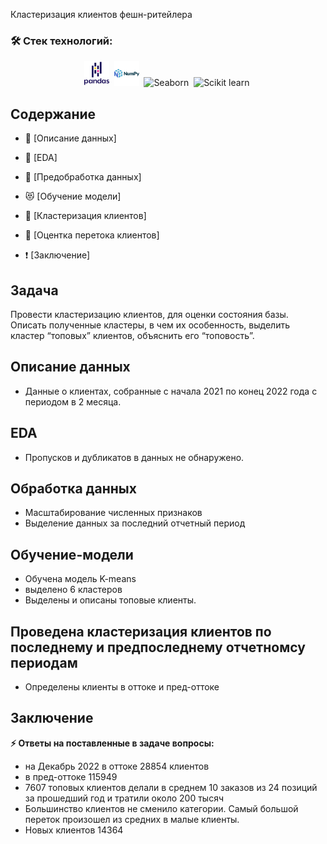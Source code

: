   Кластеризация клиентов фешн-ритейлера
</h1>  
  
 
### 🛠️ Стек технологий:
<div id="tools", align="center">
  <img src="https://github.com/devicons/devicon/blob/master/icons/pandas/pandas-original-wordmark.svg" title="Pandas" alt="Pandas" width="40" height="40"/>&nbsp;
  <img src="https://github.com/devicons/devicon/blob/master/icons/numpy/numpy-original-wordmark.svg" title="NumPy" alt="NumPy" height="40"/>&nbsp;
  <img src="https://seaborn.pydata.org/_images/logo-tall-lightbg.svg" title="Seaborn" alt="Seaborn" width="40" height="40"/>&nbsp;
  <img src="https://quintagroup.com/cms/python/images/scikit-learn-logo.png" title="Scikit learn" alt="Scikit learn" height="40"/>&nbsp;
</div>

## Содержание
- 🔌 [Описание данных]
- 🐥 [EDA]
- 🔨 [Предобработка данных]
- 😻 [Обучение модели]
- 📄 [Кластеризация клиентов]
- 📄 [Оцентка перетока клиентов]

- ❗️ [Заключение]

## Задача

Провести кластеризацию клиентов, для оценки состояния базы. Описать полученные кластеры, в чем их особенность, выделить кластер “топовых” клиентов, объяснить его “топовость”.

## Описание данных

- Данные о клиентах, собранные с начала 2021 по конец 2022 года с периодом в 2 месяца.

## EDA

- Пропусков и дубликатов в данных не обнаружено.

## Обработка данных

- Масштабирование численных признаков
- Выделение данных за последний отчетный период
  
## Обучение-модели

- Обучена модель K-means
- выделено 6 кластеров
- Выделены и описаны топовые клиенты.

## Проведена кластеризация клиентов по последнему и предпоследнему отчетномсу периодам

- Определены клиенты в оттоке и пред-оттоке
  
## Заключение

 <b>⚡ Ответы на поставленные в задаче вопросы:</b>
    <ul>
<li> на Декабрь 2022 в оттоке 28854 клиентов
<li> в пред-оттоке 115949
<li> 7607 топовых клиентов делали в среднем 10 заказов из 24 позиций за прошедший год и тратили около 200 тысяч
<li> Большинство клиентов не сменило категории. Самый большой переток произошел из средних в малые клиенты.    
<li> Новых клиентов 14364
